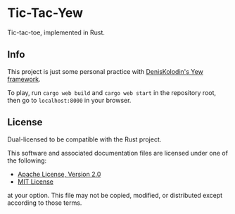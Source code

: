 # Tic-Tac-Yew
Tic-tac-toe, implemented in Rust.

## Info
This project is just some personal practice with
[DenisKolodin's Yew framework](https://github.com/DenisKolodin/yew).

To play, run `cargo web build` and `cargo web start` in the repository root,
then go to `localhost:8000` in your browser.

## License
Dual-licensed to be compatible with the Rust project.

This software and associated documentation files are licensed under one of the
following:

- [Apache License, Version 2.0](https://www.apache.org/licenses/LICENSE-2.0)
- [MIT License](https://opensource.org/licenses/MIT)

at your option. This file may not be copied, modified, or distributed except
according to those terms.
